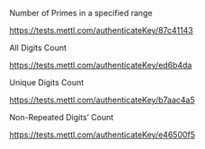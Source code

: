 Number of Primes in a specified range

https://tests.mettl.com/authenticateKey/87c41143

All Digits Count

https://tests.mettl.com/authenticateKey/ed6b4da

Unique Digits Count

https://tests.mettl.com/authenticateKey/b7aac4a5

Non-Repeated Digits’ Count

https://tests.mettl.com/authenticateKey/e46500f5
